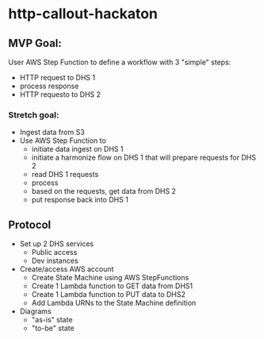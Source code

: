 # http-callout-hackaton

## MVP Goal:

User AWS Step Function to define a workflow with 3 "simple" steps:

- HTTP request to DHS 1
- process response
- HTTP requesto to DHS 2

### Stretch goal:

- Ingest data from S3
- Use AWS Step Function to
    - initiate data ingest on DHS 1
    - initiate a harmonize flow on DHS 1 that will prepare requests for DHS 2
    - read DHS 1 requests
    - process
    - based on the requests, get data from DHS 2
    - put response back into DHS 1
    


## Protocol

- Set up 2 DHS services
    -    Public access
    -    Dev instances
- Create/access AWS account
    - Create State Machine using AWS StepFunctions
    - Create 1 Lambda function to GET data from DHS1
    - Create 1 Lambda function to PUT data to DHS2
    - Add Lambda URNs to the State Machine definition
- Diagrams
    - "as-is" state
    - "to-be" state
